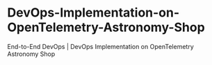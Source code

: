 # DevOps-Implementation-on-OpenTelemetry-Astronomy-Shop
End-to-End DevOps | DevOps Implementation on OpenTelemetry Astronomy Shop
